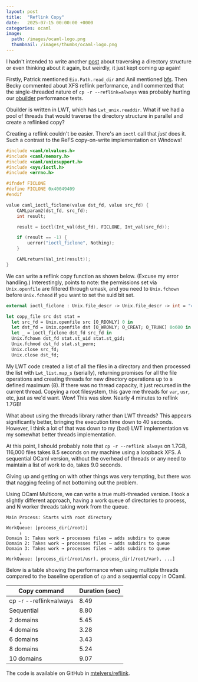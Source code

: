 ```yaml
---
layout: post
title:  "Reflink Copy"
date:   2025-07-15 00:00:00 +0000
categories: ocaml
image:
  path: /images/ocaml-logo.png
  thumbnail: /images/thumbs/ocaml-logo.png
---
```


I hadn't intended to write another [post](https://www.tunbury.org/2025/07/08/unix-or-sys/) about traversing a directory structure or even thinking about it again, but weirdly, it just kept coming up again!

Firstly, Patrick mentioned `Eio.Path.read_dir` and Anil mentioned [bfs](https://tavianator.com/2023/bfs_3.0.html). Then Becky commented about XFS reflink performance, and I commented that the single-threaded nature of `cp -r --reflink=always` was probably hurting our [obuilder](https://github.com/ocurrent/obuilder) performance tests.

Obuilder is written in LWT, which has `Lwt_unix.readdir`. What if we had a pool of threads that would traverse the directory structure in parallel and create a reflinked copy?

Creating a reflink couldn't be easier. There's an `ioctl` call that _just_ does it. Such a contrast to the ReFS copy-on-write implementation on Windows!

```c
#include <caml/mlvalues.h>
#include <caml/memory.h>
#include <caml/unixsupport.h>
#include <sys/ioctl.h>
#include <errno.h>

#ifndef FICLONE
#define FICLONE 0x40049409
#endif

value caml_ioctl_ficlone(value dst_fd, value src_fd) {
    CAMLparam2(dst_fd, src_fd);
    int result;

    result = ioctl(Int_val(dst_fd), FICLONE, Int_val(src_fd));

    if (result == -1) {
        uerror("ioctl_ficlone", Nothing);
    }

    CAMLreturn(Val_int(result));
}
```

We can write a reflink copy function as shown below. (Excuse my error handling.) Interestingly, points to note: the permissions set via `Unix.openfile` are filtered through umask, and you need to `Unix.fchown` before `Unix.fchmod` if you want to set the suid bit set.

```ocaml
external ioctl_ficlone : Unix.file_descr -> Unix.file_descr -> int = "caml_ioctl_ficlone"

let copy_file src dst stat =
  let src_fd = Unix.openfile src [O_RDONLY] 0 in
  let dst_fd = Unix.openfile dst [O_WRONLY; O_CREAT; O_TRUNC] 0o600 in
  let _ = ioctl_ficlone dst_fd src_fd in
  Unix.fchown dst_fd stat.st_uid stat.st_gid;
  Unix.fchmod dst_fd stat.st_perm;
  Unix.close src_fd;
  Unix.close dst_fd;
```

My LWT code created a list of all the files in a directory and then processed the list with `Lwt_list.map_s` (serially), returning promises for all the file operations and creating threads for new directory operations up to a defined maximum (8). If there was no thread capacity, it just recursed in the current thread. Copying a root filesystem, this gave me threads for `var`, `usr`, etc, just as we'd want. Wow! This was slow. Nearly 4 minutes to reflink 1.7GB!

What about using the threads library rather than LWT threads? This appears significantly better, bringing the execution time down to 40 seconds. However, I think a lot of that was down to my (bad) LWT implementation vs my somewhat better threads implementation.

At this point, I should probably note that `cp -r --reflink always` on 1.7GB, 116,000 files takes 8.5 seconds on my machine using a loopback XFS. A sequential OCaml version, without the overhead of threads or any need to maintain a list of work to do, takes 9.0 seconds.

Giving up and getting on with other things was very tempting, but there was that nagging feeling of not bottoming out the problem.

Using OCaml Multicore, we can write a true multi-threaded version. I took a slightly different approach, having a work queue of directories to process, and N worker threads taking work from the queue.

```
Main Process: Starts with root directory
     ↓
WorkQueue: [process_dir(/root)]
     ↓
Domain 1: Takes work → processes files → adds subdirs to queue
Domain 2: Takes work → processes files → adds subdirs to queue
Domain 3: Takes work → processes files → adds subdirs to queue
     ↓
WorkQueue: [process_dir(/root/usr), process_dir(/root/var), ...]
```

Below is a table showing the performance when using multiple threads compared to the baseline operation of `cp` and a sequential copy in OCaml.

| Copy command           | Duration (sec) |
| ---------------------- | -------------- |
| cp -r --reflink=always | 8.49           |
| Sequential             | 8.80           |
| 2 domains              | 5.45           |
| 4 domains              | 3.28           |
| 6 domains              | 3.43           |
| 8 domains              | 5.24           |
| 10 domains             | 9.07           |

The code is available on GitHub in [mtelvers/reflink](https://github.com/mtelvers/reflink).

